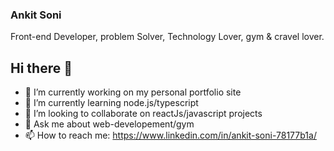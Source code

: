 ### Ankit Soni
Front-end Developer, problem Solver, Technology Lover, gym & cravel lover.

## Hi there  👋

- 🔭 I’m currently working on my personal portfolio site
- 🌱 I’m currently learning node.js/typescript
- 👯 I’m looking to collaborate on reactJs/javascript projects
- 💬 Ask me about web-developement/gym
- 📫 How to reach me: https://www.linkedin.com/in/ankit-soni-78177b1a/


<!--
**aktson/aktson** is a ✨ _special_ ✨ repository because its `README.md` (this file) appears on your GitHub profile.
-->
